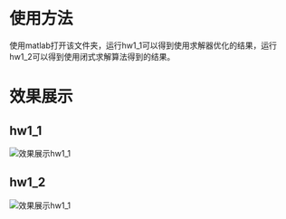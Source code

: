 # 使用方法
使用matlab打开该文件夹，运行hw1_1可以得到使用求解器优化的结果，运行hw1_2可以得到使用闭式求解算法得到的结果。

# 效果展示
## hw1_1
![效果展示hw1_1](a.gif)
## hw1_2
![效果展示hw1_1](b.gif)
